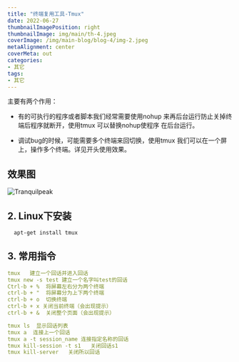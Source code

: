 ```yaml
---
title: "终端复用工具-Tmux"
date: 2022-06-27
thumbnailImagePosition: right
thumbnailImage: img/main/th-4.jpeg
coverImage: /img/main-blog/blog-4/img-2.jpeg
metaAlignment: center
coverMeta: out
categories:
- 其它
tags:
- 其它
---
```



主要有两个作用：

- 有的可执行的程序或者脚本我们经常需要使用nohup 来再后台运行防止关掉终端后程序就断开，使用tmux 可以替换nohup使程序 在后台运行。

- 调试bug的时候，可能需要多个终端来回切换，使用tmux 我们可以在一个屏上，操作多个终端。详见开头使用效果。

<!--more-->

## 效果图

![Tranquilpeak](/img/main-blog/blog-4/img.png)

## 2. Linux下安装

```
  apt-get install tmux
```

## 3. 常用指令


```yaml
tmux   建立一个回话并进入回话
tmux new -s test 建立一个名字叫test的回话
Ctrl-b + %  将屏幕左右分为两个终端
ctrl-b + "  将屏幕分为上下两个终端
ctrl-b + o  切换终端
ctrl-b + x 关闭当前终端（会出现提示）
ctrl-b + &  关闭整个页面（会出现提示）

tmux ls  显示回话列表
tmux a  连接上一个回话
tmux a -t session_name 连接指定名称的回话
tmux kill-session -t s1   关闭回话s1
tmux kill-server   关闭所以回话
```



